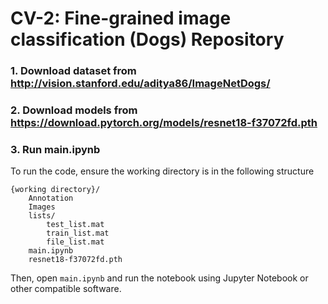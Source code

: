 # CV-2: Fine-grained image classification (Dogs) Repository

### 1. Download dataset from http://vision.stanford.edu/aditya86/ImageNetDogs/
### 2. Download models from https://download.pytorch.org/models/resnet18-f37072fd.pth
### 3. Run main.ipynb

To run the code, ensure the working directory is in the following structure

```
{working directory}/
    Annotation
    Images
    lists/
        test_list.mat
        train_list.mat
        file_list.mat        
    main.ipynb
    resnet18-f37072fd.pth
```

Then, open `main.ipynb` and run the notebook using Jupyter Notebook or other compatible software.
